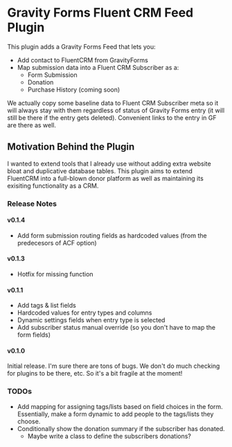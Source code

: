 # Gravity Forms Fluent CRM Feed Plugin

This plugin adds a Gravity Forms Feed that lets you: 

- Add contact to FluentCRM from GravityForms
- Map submission data into a Fluent CRM Subscriber as a:
    - Form Submission
    - Donation
    - Purchase History (coming soon)

We actually copy some baseline data to Fluent CRM Subscriber meta so it will always stay with them regardless of status of Gravity Forms entry (it will still be there if the entry gets deleted). Convenient links to the entry in GF are there as well.

## Motivation Behind the Plugin
I wanted to extend tools that I already use without adding extra website bloat and duplicative database tables. This plugin aims to extend FluentCRM into a full-blown donor platform as well as maintaining its exisiting functionality as a CRM.

### Release Notes
#### v0.1.4
- Add form submission routing fields as hardcoded values (from the predecesors of ACF option)
#### v0.1.3
- Hotfix for missing function
#### v0.1.1
- Add tags & list fields
- Hardcoded values for entry types and columns
- Dynamic settings fields when entry type is selected
- Add subscriber status manual override (so you don't have to map the form fields)
#### v0.1.0 
Initial release. I'm sure there are tons of bugs. We don't do much checking for plugins to be there, etc. So it's a bit fragile at the moment!


### TODOs
- Add mapping for assigning tags/lists based on field choices in the form. Essentially, make a form dynamic to add people to the tags/lists they choose.
- Conditionally show the donation summary if the subscriber has donated.
    - Maybe write a class to define the subscribers donations?